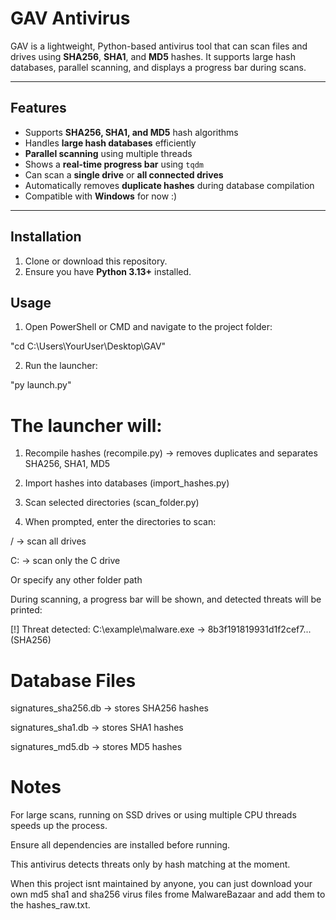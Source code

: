# GAV Antivirus

GAV is a lightweight, Python-based antivirus tool that can scan files and drives using **SHA256**, **SHA1**, and **MD5** hashes. It supports large hash databases, parallel scanning, and displays a progress bar during scans.

---

## Features

- Supports **SHA256, SHA1, and MD5** hash algorithms
- Handles **large hash databases** efficiently
- **Parallel scanning** using multiple threads
- Shows a **real-time progress bar** using `tqdm`
- Can scan a **single drive** or **all connected drives**
- Automatically removes **duplicate hashes** during database compilation
- Compatible with **Windows** for now :)

---

## Installation

1. Clone or download this repository.
2. Ensure you have **Python 3.13+** installed.


## Usage

1. Open PowerShell or CMD and navigate to the project folder:

"cd C:\Users\YourUser\Desktop\GAV"


2. Run the launcher:

"py launch.py"


 # The launcher will:

1. Recompile hashes (recompile.py) → removes duplicates and separates SHA256, SHA1, MD5

2. Import hashes into databases (import_hashes.py)

3. Scan selected directories (scan_folder.py)

4. When prompted, enter the directories to scan:

 / → scan all drives

 C: → scan only the C drive

 Or specify any other folder path

During scanning, a progress bar will be shown, and detected threats will be printed:

[!] Threat detected: C:\example\malware.exe -> 8b3f191819931d1f2cef7... (SHA256)

# Database Files

signatures_sha256.db → stores SHA256 hashes

signatures_sha1.db → stores SHA1 hashes

signatures_md5.db → stores MD5 hashes

# Notes

For large scans, running on SSD drives or using multiple CPU threads speeds up the process.

Ensure all dependencies are installed before running.

This antivirus detects threats only by hash matching at the moment.

When this project isnt maintained by anyone, you can just download your own md5 sha1 and sha256 virus files frome MalwareBazaar and add them to the hashes_raw.txt.

